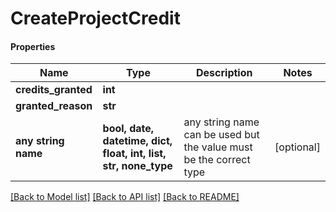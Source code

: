 # CreateProjectCredit

#### Properties
Name | Type | Description | Notes
------------ | ------------- | ------------- | -------------
**credits_granted** | **int** |  | 
**granted_reason** | **str** |  | 
**any string name** | **bool, date, datetime, dict, float, int, list, str, none_type** | any string name can be used but the value must be the correct type | [optional]

[[Back to Model list]](../README.md#documentation-for-models) [[Back to API list]](../README.md#documentation-for-api-endpoints) [[Back to README]](../README.md)

